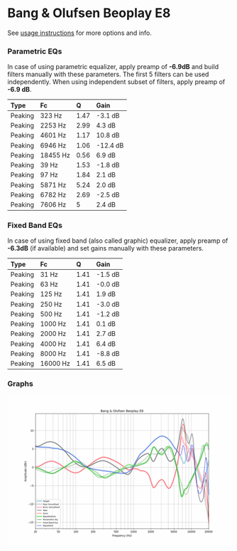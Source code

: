 # Bang & Olufsen Beoplay E8
See [usage instructions](https://github.com/jaakkopasanen/AutoEq#usage) for more options and info.

### Parametric EQs
In case of using parametric equalizer, apply preamp of **-6.9dB** and build filters manually
with these parameters. The first 5 filters can be used independently.
When using independent subset of filters, apply preamp of **-6.9 dB**.

| Type    | Fc       |    Q | Gain     |
|:--------|:---------|:-----|:---------|
| Peaking | 323 Hz   | 1.47 | -3.1 dB  |
| Peaking | 2253 Hz  | 2.99 | 4.3 dB   |
| Peaking | 4601 Hz  | 1.17 | 10.8 dB  |
| Peaking | 6946 Hz  | 1.06 | -12.4 dB |
| Peaking | 18455 Hz | 0.56 | 6.9 dB   |
| Peaking | 39 Hz    | 1.53 | -1.8 dB  |
| Peaking | 97 Hz    | 1.84 | 2.1 dB   |
| Peaking | 5871 Hz  | 5.24 | 2.0 dB   |
| Peaking | 6782 Hz  | 2.69 | -2.5 dB  |
| Peaking | 7606 Hz  | 5    | 2.4 dB   |

### Fixed Band EQs
In case of using fixed band (also called graphic) equalizer, apply preamp of **-6.3dB**
(if available) and set gains manually with these parameters.

| Type    | Fc       |    Q | Gain    |
|:--------|:---------|:-----|:--------|
| Peaking | 31 Hz    | 1.41 | -1.5 dB |
| Peaking | 63 Hz    | 1.41 | -0.0 dB |
| Peaking | 125 Hz   | 1.41 | 1.9 dB  |
| Peaking | 250 Hz   | 1.41 | -3.0 dB |
| Peaking | 500 Hz   | 1.41 | -1.2 dB |
| Peaking | 1000 Hz  | 1.41 | 0.1 dB  |
| Peaking | 2000 Hz  | 1.41 | 2.7 dB  |
| Peaking | 4000 Hz  | 1.41 | 6.4 dB  |
| Peaking | 8000 Hz  | 1.41 | -8.8 dB |
| Peaking | 16000 Hz | 1.41 | 6.5 dB  |

### Graphs
![](./Bang%20&%20Olufsen%20Beoplay%20E8.png)